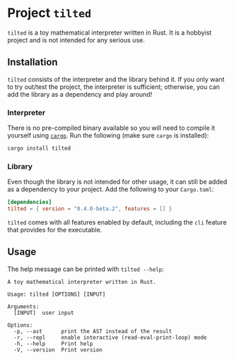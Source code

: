 # Project `tilted`

`tilted` is a toy mathematical interpreter written in Rust. It is a hobbyist
project and is not intended for any serious use.

## Installation

`tilted` consists of the interpreter and the library behind it. If you only want
to try out/test the project, the interpreter is sufficient; otherwise, you can
add the library as a dependency and play around!

### Interpreter

There is no pre-compiled binary available so you will need to compile it
yourself using [`cargo`](https://doc.rust-lang.org/cargo/). Run the following
(make sure `cargo` is installed):

```bash
cargo install tilted
```

### Library

Even though the library is not intended for other usage, it can still be added
as a dependency to your project. Add the following to your `Cargo.toml`:

```toml
[dependencies]
tilted = { version = "0.4.0-beta.2", features = [] }
```

`tilted` comes with all features enabled by default, including the `cli` feature
that provides for the executable.

## Usage

The help message can be printed with `tilted --help`:

```text
A toy mathematical interpreter written in Rust.

Usage: tilted [OPTIONS] [INPUT]

Arguments:
  [INPUT]  user input

Options:
  -p, --ast      print the AST instead of the result
  -r, --repl     enable interactive (read-eval-print-loop) mode
  -h, --help     Print help
  -V, --version  Print version
```
